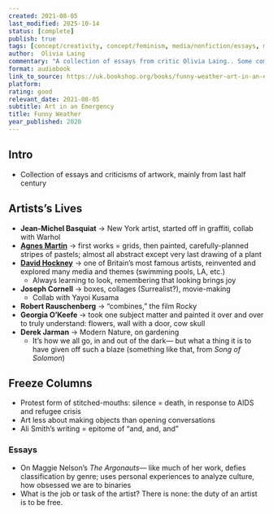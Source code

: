 ```yaml
---
created: 2021-08-05
last_modified: 2025-10-14
status: [complete]
publish: true
tags: [concept/creativity, concept/feminism, media/nonfiction/essays, media/nonfiction/journalism, type/notes]
author:  Olivia Laing
commentary: "A collection of essays from critic Olivia Laing.. Some common themes she looks to address: how art is concerned with resistance and repair, not necessarily beauty; how art isn’t a magic tool for humanity (empathy still requires work!); looking beyond the artwork of paranoia to reformative, restorative works—those that are generative, innovative, creative. Also finding it fascinating to hear about the collaborations and interactions of the artists Laing profiles, how they influenced and inspired one another, introducing new themes and media and subject matters. I appreciate the additional significance of the narrative behind works of art, even when experiencing them by description rather than visually!"
format: audiobook
link_to_source: https://uk.bookshop.org/books/funny-weather-art-in-an-emergency/9781529027655?aid=2820
platform:
rating: good
relevant_date: 2021-08-05
subtitle: Art in an Emergency
title: Funny Weather
year_published: 2020
---
```


## Intro
- Collection of essays and criticisms of artwork, mainly from last half century

## Artists’s Lives

- **Jean-Michel Basquiat** → New York artist, started off in graffiti, collab with Warhol
- [**Agnes Martin**](https://www.tate.org.uk/whats-on/tate-modern/exhibition/agnes-martin/who-is-agnes-martin) → first works = grids, then painted, carefully-planned stripes of pastels; almost all abstract except very last drawing of a plant
- **[David Hockney](https://www.hockney.com/works/paintings/60s)** → one of Britain’s most famous artists, reinvented and explored many media and themes (swimming pools, LA, etc.)
    - Always learning to look, remembering that looking brings joy
- **Joseph Cornell** → boxes, collages (Surrealist?), movie-making
    - Collab with Yayoi Kusama
- **Robert Rauschenberg** → “combines,” the film Rocky
- **Georgia O’Keefe** → took one subject matter and painted it over and over to truly understand: flowers, wall with a door, cow skull
- **Derek Jarman** → Modern Nature, on gardening
    - It’s how we all go, in and out of the dark— but what a thing it is to have given off such a blaze (something like that, from *Song of Solomon*)

## Freeze Columns

- Protest form of stitched-mouths: silence = death, in response to AIDS and refugee crisis
- Art less about making objects than opening conversations
- Ali Smith’s writing = epitome of “and, and, and”

### Essays

- On Maggie Nelson’s *The Argonauts*— like much of her work, defies classification by genre; uses personal experiences to analyze culture, how obsessed we are to binaries
- What is the job or task of the artist? There is none: the duty of an artist is to be free.

